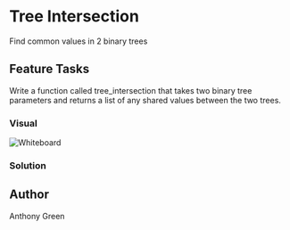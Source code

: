 ﻿# Tree Intersection
Find common values in 2 binary trees

## Feature Tasks
Write a function called tree_intersection that takes two binary tree parameters and returns a list of any shared values between the two trees. 

### Visual

![Whiteboard](~/assets/tree_intersectionWB.PNG)

### Solution

## Author
Anthony Green